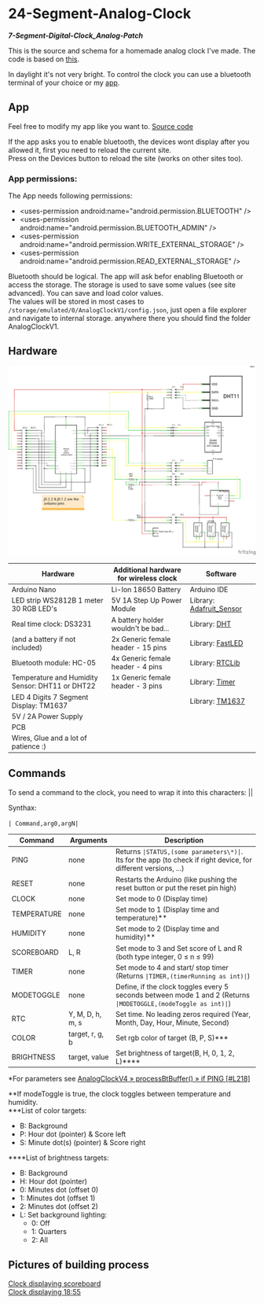 # 24-Segment-Analog-Clock
___7-Segment-Digital-Clock\_Analog-Patch___

This is the source and schema for a homemade analog clock I've made. The code is based on [this](https://github.com/leonvandenbeukel/3D-7-Segment-Digital-Clock/blob/master/3D-7-Segment-Digital-Clock.ino).

In daylight it's not very bright.
To control the clock you can use a bluetooth terminal of your choice or my [app](app-release/analog-clock-v1-build2-release.apk).<br>

## App

Feel free to modify my app like you want to. [Source code](app-data/analog-clock-v1-build2.zip)

If the app asks you to enable bluetooth, the devices wont display after you allowed it, first you need to reload the current site.<br>
Press on the Devices button to reload the site (works on other sites too).

### App permissions:

The App needs following permissions:

 - &lt;uses-permission android:name="android.permission.BLUETOOTH" /&gt;
 - &lt;uses-permission android:name="android.permission.BLUETOOTH_ADMIN" /&gt;
 - &lt;uses-permission android:name="android.permission.WRITE_EXTERNAL_STORAGE" /&gt;
 - &lt;uses-permission android:name="android.permission.READ_EXTERNAL_STORAGE" /&gt;

Bluetooth should be logical. The app will ask befor enabling Bluetooth or access the storage. The storage is used to save some values (see site advanced). You can save and load color values.<br>
The values will be stored in most cases to `/storage/emulated/0/AnalogClockV1/config.json`, just open a file explorer and navigate to internal storage. anywhere there you should find the folder AnalogClockV1.

## Hardware

[![schema](wiring/AnalogClockV1_wiring_diagram.png)](wiring)

| Hardware                              		      | Additional hardware for wireless clock | Software                                                                |
| -------------                          	      | -------------                          | -------------                                                           |
| Arduino Nano                           			    | Li-Ion 18650 Battery                   | Arduino IDE                                                             |
| LED strip WS2812B 1 meter 30 RGB LED's		 	    | 5V 1A Step Up Power Module             | Library: [Adafruit_Sensor](https://github.com/adafruit/Adafruit_Sensor) |
| Real time clock: DS3231                       | A battery holder wouldn't be bad...    | Library: [DHT](https://github.com/adafruit/DHT-sensor-library)          |
| (and a battery if not included)               | 2x Generic female header - 15 pins     | Library: [FastLED](https://github.com/FastLED/FastLED)                  |
| Bluetooth module: HC-05                 			   | 4x Generic female header - 4 pins      | Library: [RTCLib](https://github.com/adafruit/RTClib)                   |
| Temperature and Humidity Sensor: DHT11 or DHT22 | 1x Generic female header - 3 pins    | Library: [Timer](https://github.com/JChristensen/Timer)                 |
| LED 4 Digits 7 Segment Display: TM1637        |                                        | Library: [TM1637](https://github.com/avishorp/TM1637)                   |
| 5V / 2A  Power Supply                  			    |                                        |                                                                         |
| PCB                                        	  |                                        |                                                                         |
| Wires, Glue and a lot of patience :)       	  |                                        |                                                                         |

## Commands

To send a command to the clock, you need to wrap it into this characters: ||

Synthax:

`| Command,arg0,argN|` 

| Command     | Arguments        | Description |
| ---         | ---              | ---         |
| PING        | none             | Returns `\|STATUS,(some parameters\*)\|`. Its for the app (to check if right device, for different versions, ...) |
| RESET       | none             | Restarts the Arduino (like pushing the reset button or put the reset pin high) |
| CLOCK       | none             | Set mode to 0 (Display time) |
| TEMPERATURE | none             | Set mode to 1 (Display time and temperature)\*\* |
| HUMIDITY    | none             | Set mode to 2 (Display time and humidity)\*\* |
| SCOREBOARD  | L, R             | Set mode to 3 and Set score of L and R (both type integer, 0 ≤ n ≤ 99) |
| TIMER       | none             | Set mode to 4 and start/ stop timer (Returns `\|TIMER,(timerRunning as int)\|`) |
| MODETOGGLE  | none             | Define, if the clock toggles every 5 seconds between mode 1 and 2 (Returns `\|MODETOGGLE,(modeToggle as int)\|`) |
| RTC         | Y, M, D, h, m, s | Set time. No leading zeros required (Year, Month, Day, Hour, Minute, Second) |
| COLOR       | target, r, g, b  | Set rgb color of target (B, P, S)\*\*\* |
| BRIGHTNESS  | target, value    | Set brightness of target(B, H, 0, 1, 2, L)*\*\*\*  |

\*For parameters see [AnalogClockV4 » processBtBuffer() » if PING \[#L218\]](AnalogClockV4.ino#L218)
 
\*\*If modeToggle is true, the clock toggles between temperature and humidity.<br>
\*\*\*List of color targets:
 - B: Background
 - P: Hour dot (pointer) &  Score left
 - S: Minute dot(s) (pointer) & Score right

\*\*\*\*List of brightness targets:
 - B: Background
 - H: Hour dot (pointer)
 - 0: Minutes dot (offset 0)
 - 1: Minutes dot (offset 1)
 - 2: Minutes dot (offset 2)
 - L: Set background lighting:
   - 0: Off
   - 1: Quarters
   - 2: All

## Pictures of building process

[Clock displaying scoreboard](https://github.com/Schn33W0lf/24-Segment-Analog-Clock/raw/master/clock_dev_scoreboard.png)<br>
[Clock displaying 18:55](https://github.com/Schn33W0lf/24-Segment-Analog-Clock/raw/master/clock_dev_time.png)
